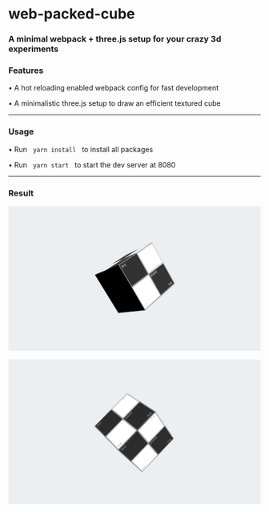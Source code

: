 # web-packed-cube

### A minimal webpack + three.js setup for your crazy 3d experiments

### Features

• A hot reloading enabled webpack config for fast development

• A minimalistic three.js setup to draw an efficient textured cube

<hr>

### Usage

• Run &nbsp; `yarn install` &nbsp; to install all packages

• Run &nbsp; `yarn start` &nbsp; to start the dev server at 8080

<hr>

### Result

![Cube](./readme-screenshots/cube01.png?raw=true "Cube")

![Cube2](./readme-screenshots/cube02.png?raw=true "Cube2")
